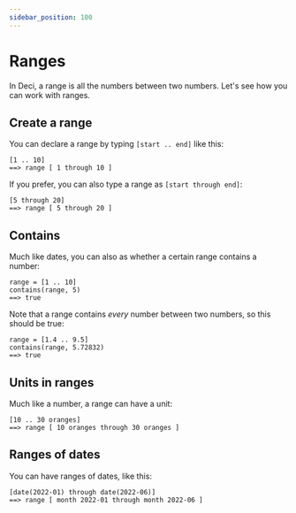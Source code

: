 ```yaml
---
sidebar_position: 100
---
```


# Ranges

In Deci, a range is all the numbers between two numbers. Let's see how you can work with ranges.

## Create a range

You can declare a range by typing `[start .. end]` like this:

```deci live
[1 .. 10]
==> range [ 1 through 10 ]
```

If you prefer, you can also type a range as `[start through end]`:

```deci live
[5 through 20]
==> range [ 5 through 20 ]
```

## Contains

Much like dates, you can also as whether a certain range contains a number:

```deci live
range = [1 .. 10]
contains(range, 5)
==> true
```

Note that a range contains _every_ number between two numbers, so this should be true:

```deci live
range = [1.4 .. 9.5]
contains(range, 5.72832)
==> true
```

## Units in ranges

Much like a number, a range can have a unit:

```deci live
[10 .. 30 oranges]
==> range [ 10 oranges through 30 oranges ]
```

## Ranges of dates

You can have ranges of dates, like this:

```deci live
[date(2022-01) through date(2022-06)]
==> range [ month 2022-01 through month 2022-06 ]
```

